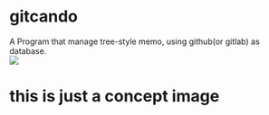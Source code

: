 # gitcando
A Program that manage tree-style memo, using github(or gitlab) as database.  
![](https://user-images.githubusercontent.com/21155325/43684873-68044308-98e3-11e8-96c2-56d9933d3240.png)
# this is just a concept image
